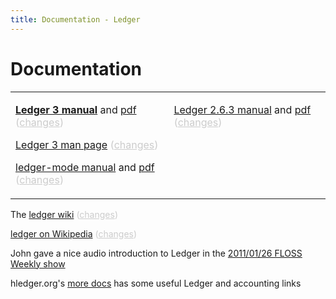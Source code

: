 ```yaml
---
title: Documentation - Ledger
---
```


# Documentation

<style>
.dim, .dim a:link, .dim a:visited { color:#ccc; }
</style>
<table style="width:100%; border:none;"><tr valign=top><td>

<p><b><a href="3.0/doc/ledger3.html">Ledger 3 manual</a></b> and <a href="3.0/doc/ledger3.pdf">pdf</a> <span class="dim">(<a href="https://github.com/ledger/ledger/commits/master/doc/ledger3.texi">changes</a>)</p>

<p><a href="3.0/doc/ledger.1.html">Ledger 3 man page</a> <span class="dim">(<a href="https://github.com/ledger/ledger/commits/master/doc/ledger.1">changes</a>)</p>

<p><a href="3.0/doc/ledger-mode.html">ledger-mode manual</a> and <a href="3.0/doc/ledger-mode.pdf">pdf</a> <span class="dim">(<a href="https://github.com/ledger/ledger-mode/commits/master/doc/ledger-mode.texi">changes</a>)</p>

</td><td>

<p><a href="2.6/doc/ledger.html">Ledger 2.6.3 manual</a> and <a href="2.6/doc/ledger.pdf">pdf</a> <span class="dim">(<a href="https://github.com/ledger/ledger-mode/commits/maint/doc/ledger.texi">changes</a>)</p>

</td></tr></table>

The [ledger wiki](http://wiki.ledger-cli.org)
 <span class=dim> ([changes](https://github.com/ledger/ledger/wiki/_history)) </span>

[ledger on Wikipedia](https://en.wikipedia.org/wiki/Ledger_%28software%29)
 <span class=dim> ([changes](https://en.wikipedia.org/w/index.php?title=Ledger_%28software%29&action=history)) </span>

John gave a nice audio introduction to Ledger in the [2011/01/26 FLOSS Weekly show](http://twit.tv/floss150) 

hledger.org's [more docs](http://hledger.org/more-docs) has some useful Ledger and accounting links
